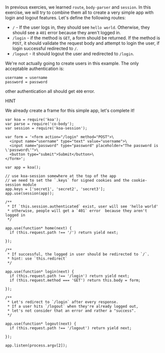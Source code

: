 In previous exercies, we learned `route`, `body-parser` and `session`. In this exercise, we will try to combine them all to create a very simple app with login and logout features. Let's define the following routes:

- `/` - If the user logs in, they should see `hello world`. Otherwise, they should see a `401` error because they aren't logged in.
- `/login` - if the method is `GET`, a form should be returned. If the method is `POST`, it should validate the request body and attempt to login the user, if login successful redirected to `/`.
- `/logout` - it should logout the user and redirected to `/login`.

We're not actually going to create users in this example. The only acceptable authentication is:

```
username = username
password = password
```

other authentication all should get `400` error.

HINT

We already create a frame for this simple app, let's complete it!

```
var koa = require('koa');
var parse = require('co-body');
var session = require('koa-session');

var form = '<form action="/login" method="POST">\
  <input name="username" type="text" value="username">\
  <input name="password" type="password" placeholder="The password is \'password\'">\
  <button type="submit">Submit</button>\
</form>';

var app = koa();

// use koa-session somewhere at the top of the app
// we need to set the `.keys` for signed cookies and the cookie-session module
app.keys = ['secret1', 'secret2', 'secret3'];
app.use(session(app));

/**
 * If `this.session.authenticated` exist, user will see 'hello world'
 * otherwise, people will get a `401` error  because they aren't logged in
 */

app.use(function* home(next) {
  if (this.request.path !== '/') return yield next;

});

/**
 * If successful, the logged in user should be redirected to `/`.
 * hint: use `this.redirect`
 */

app.use(function* login(next) {
  if (this.request.path !== '/login') return yield next;
  if (this.request.method === 'GET') return this.body = form;

});

/**
 * Let's redirect to `/login` after every response.
 * If a user hits `/logout` when they're already logged out,
 * let's not consider that an error and rather a "success".
 */

app.use(function* logout(next) {
  if (this.request.path !== '/logout') return yield next;

});

app.listen(process.argv[2]);
```
